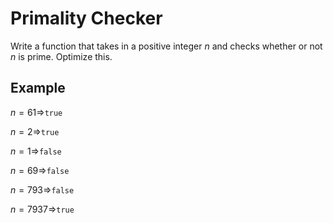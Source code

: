 # Primality Checker
Write a function that takes in a positive integer $n$ and checks whether or not $n$ is prime. Optimize this.

## Example
$n=61\Rightarrow$`true`

$n=2\Rightarrow$`true`

$n=1\Rightarrow$`false`

$n=69\Rightarrow$`false`

$n=793\Rightarrow$`false`

$n=7937\Rightarrow$`true`